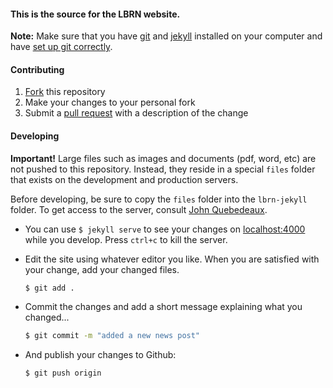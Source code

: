 #### This is the source for the LBRN website.

**Note:** Make sure that you have [git](http://git-scm.com/) and [jekyll](http://jekyllrb.com/) installed on your computer and have [set up git correctly](https://help.github.com/articles/set-up-git).

#### Contributing

1. [Fork](https://help.github.com/articles/fork-a-repo) this repository
2. Make your changes to your personal fork
3. Submit a [pull request](https://help.github.com/articles/using-pull-requests) with a description of the change


#### Developing

**Important!** Large files such as images and documents (pdf, word, etc) are not pushed to this repository. Instead, they reside in a special `files` folder that exists on the development and production servers.

Before developing, be sure to copy the `files` folder into the `lbrn-jekyll` folder. To get access to the server, consult [John Quebedeaux](mailto:johnq@lsu.edu).


- You can use `$ jekyll serve` to see your changes on [localhost:4000](http://localhost:4000) while you develop. Press `ctrl+c` to kill the server.

- Edit the site using whatever editor you like. When you are satisfied with your change, add your changed files.
    ```bash
    $ git add .
    ```

- Commit the changes and add a short message explaining what you changed...
    ```bash
    $ git commit -m "added a new news post"
    ```

- And publish your changes to Github:
    ```bash
    $ git push origin
    ```
